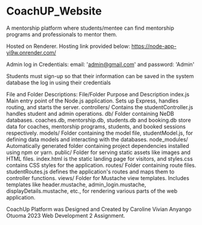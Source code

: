 # CoachUP_Website
A mentorship platform where students/mentee can find mentorship programs and professionals to mentor them.


Hosted on Renderer. Hosting link provided below:
https://node-app-yi9w.onrender.com/ 

Admin log in Credentials: email: 'admin@gmail.com' and password: 'Admin'

Students must sign-up so that their information can be saved in the system database the log in using their credentials


File and Folder Descriptions:
File/Folder
Purpose and Description
index.js
Main entry point of the Node.js application. Sets up Express, handles routing, and starts the server.
controllers/
Contains the studentController.js handles student and admin operations.
db/
Folder containing NeDB databases. coaches.db, mentorship.db, students.db and booking.db store data for coaches, mentorship programs, students, and booked sessions respectively.
models/
Folder containing the model file, studentModel.js, for defining data models and interacting with the databases.
node_modules/
Automatically generated folder containing project dependencies installed using npm or yarn.
public/
Folder for serving static assets like images and HTML files. index.html is the static landing page for visitors, and styles.css contains CSS styles for the application.
routes/
Folder containing route files. studentRoutes.js defines the application's routes and maps them to controller functions.
views/
Folder for Mustache view templates. Includes templates like header.mustache, admin_login.mustache, displayDetails.mustache, etc., for rendering various parts of the web application.


CoachUp Platform was Designed and Created by Caroline Vivian Anyango Otuoma 2023 Web Development 2 Assignment.

